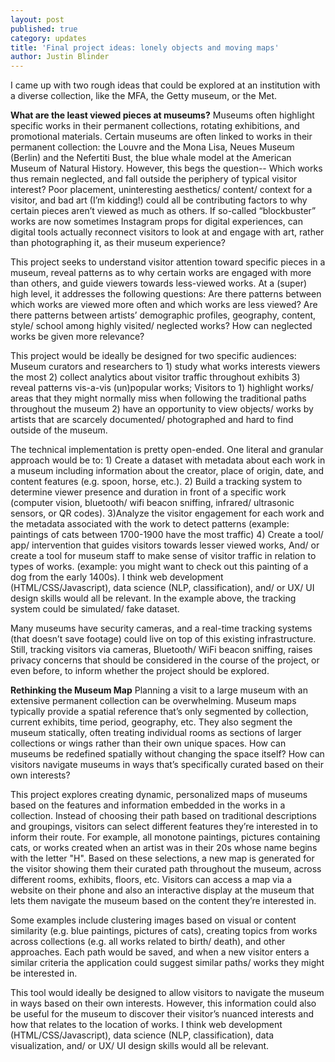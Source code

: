 ```yaml
---
layout: post
published: true
category: updates
title: 'Final project ideas: lonely objects and moving maps'
author: Justin Blinder
---
```

I came up with two rough ideas that could be explored at an institution with a diverse collection, like the MFA, the Getty museum, or the Met.

**What are the least viewed pieces at museums?**
Museums often highlight specific works in their permanent collections, rotating exhibitions, and promotional materials. Certain museums are often linked to works in their permanent collection: the Louvre and the Mona Lisa, Neues Museum (Berlin) and the Nefertiti Bust, the blue whale model at the American Museum of Natural History. However, this begs the question-- Which works thus remain neglected, and fall outside the periphery of typical visitor interest? Poor placement, uninteresting aesthetics/ content/ context for a visitor, and bad art (I’m kidding!) could all be contributing factors to why certain pieces aren’t viewed as much as others. If so-called “blockbuster” works are now sometimes Instagram props for digital experiences, can digital tools actually reconnect visitors to look at and engage with art, rather than photographing it, as their museum experience?

This project seeks to understand visitor attention toward specific pieces in a museum, reveal patterns as to why certain works are engaged with more than others, and guide viewers towards less-viewed works. At a (super) high level, it addresses the following questions: Are there patterns between which works are viewed more often and which works are less viewed? Are there patterns between artists’ demographic profiles, geography, content, style/ school among highly visited/ neglected works? How can neglected works be given more relevance?

This project would be ideally be designed for two specific audiences: Museum curators and researchers to 1) study what works interests viewers the most 2) collect analytics about visitor traffic throughout exhibits 3) reveal patterns vis-a-vis (un)popular works; Visitors to 1) highlight works/ areas that they might normally miss when following the traditional paths throughout the museum 2) have an opportunity to view objects/ works by artists that are scarcely documented/ photographed and hard to find outside of the museum.

The technical implementation is pretty open-ended. One literal and granular approach would be to: 1) Create a dataset with metadata about each work in a museum including information about the creator, place of origin, date, and content features (e.g. spoon, horse, etc.). 2) Build a tracking system to determine viewer presence and duration in front of a specific work (computer vision, bluetooth/ wifi beacon sniffing, infrared/ ultrasonic sensors, or QR codes). 3)Analyze the visitor engagement for each work and the metadata associated with the work to detect patterns (example: paintings of cats between 1700-1900 have the most traffic) 4) Create a tool/ app/ intervention that guides visitors towards lesser viewed works, And/ or create a tool for museum staff to make sense of visitor traffic in relation to types of works. (example: you might want to check out this painting of a dog from the early 1400s). I think web development (HTML/CSS/Javascript), data science (NLP, classification), and/ or UX/ UI design skills would all be relevant. In the example above, the tracking system could be simulated/ fake dataset.

Many museums have security cameras, and a real-time tracking systems (that doesn’t save footage) could live on top of this existing infrastructure. Still, tracking visitors via cameras, Bluetooth/ WiFi beacon sniffing, raises privacy concerns that should be considered in the course of the project, or even before, to inform whether the project should be explored.

**Rethinking the Museum Map**
Planning a visit to a large museum with an extensive permanent collection can be overwhelming. Museum maps typically provide a spatial reference that’s only segmented by collection, current exhibits, time period, geography, etc. They also segment the museum statically, often treating individual rooms as sections of larger collections or wings rather than their own unique spaces. How can museums be redefined spatially without changing the space itself? How can visitors navigate museums in ways that’s specifically curated based on their own interests?

This project explores creating dynamic, personalized maps of museums based on the features and information embedded in the works in a collection. Instead of choosing their path based on traditional descriptions and groupings, visitors can select different features they’re interested in to inform their route. For example, all monotone paintings, pictures containing cats, or works created when an artist was in their 20s whose name begins with the letter "H". Based on these selections, a new map is generated for the visitor showing them their curated path throughout the museum, across different rooms, exhibits, floors, etc. Visitors can access a map via a website on their phone and also an interactive display at the museum that lets them navigate the museum based on the content they’re interested in. 

Some examples include clustering images based on visual or content similarity (e.g. blue paintings, pictures of cats), creating topics from works across collections (e.g. all works related to birth/ death), and other approaches. Each path would be saved, and when a new visitor enters a similar criteria the application could suggest similar paths/ works they might be interested in.

This tool would ideally be designed to allow visitors to navigate the museum in ways based on their own interests. However, this information could also be useful for the museum to discover their visitor’s nuanced interests and how that relates to the location of works. I think web development (HTML/CSS/Javascript), data science (NLP, classification), data visualization, and/ or UX/ UI design skills would all be relevant.

